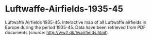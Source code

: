 # Luftwaffe-Airfields-1935-45
Luftwaffe Airfields 1935-45. Interactive map of all Luftwaffe airfields in Europe during the period 1935-45. 
Data have been retrieved from PDF documents (source: http://ww2.dk/lwairfields.html) 
